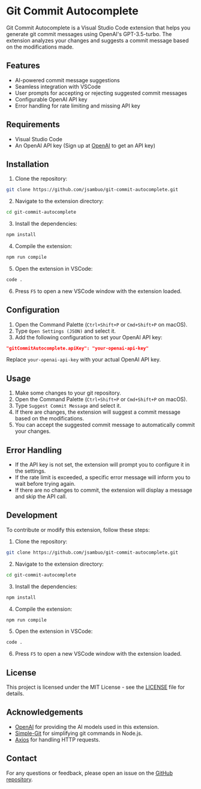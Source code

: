 # Git Commit Autocomplete

Git Commit Autocomplete is a Visual Studio Code extension that helps you generate git commit messages using OpenAI's GPT-3.5-turbo. The extension analyzes your changes and suggests a commit message based on the modifications made.

## Features

- AI-powered commit message suggestions
- Seamless integration with VSCode
- User prompts for accepting or rejecting suggested commit messages
- Configurable OpenAI API key
- Error handling for rate limiting and missing API key

## Requirements

- Visual Studio Code
- An OpenAI API key (Sign up at [OpenAI](https://platform.openai.com/api-keys) to get an API key)

## Installation

1. Clone the repository:

```bash
git clone https://github.com/jsambuo/git-commit-autocomplete.git
```

2. Navigate to the extension directory:

```bash
cd git-commit-autocomplete
```

3. Install the dependencies:

```bash
npm install
```

4. Compile the extension:

```bash
npm run compile
```

5. Open the extension in VSCode:

```bash
code .
```

6. Press `F5` to open a new VSCode window with the extension loaded.

## Configuration

1. Open the Command Palette (`Ctrl+Shift+P` or `Cmd+Shift+P` on macOS).
2. Type `Open Settings (JSON)` and select it.
3. Add the following configuration to set your OpenAI API key:

```json
"gitCommitAutocomplete.apiKey": "your-openai-api-key"
```

Replace `your-openai-api-key` with your actual OpenAI API key.

## Usage

1. Make some changes to your git repository.
2. Open the Command Palette (`Ctrl+Shift+P` or `Cmd+Shift+P` on macOS).
3. Type `Suggest Commit Message` and select it.
4. If there are changes, the extension will suggest a commit message based on the modifications.
5. You can accept the suggested commit message to automatically commit your changes.

## Error Handling

- If the API key is not set, the extension will prompt you to configure it in the settings.
- If the rate limit is exceeded, a specific error message will inform you to wait before trying again.
- If there are no changes to commit, the extension will display a message and skip the API call.

## Development

To contribute or modify this extension, follow these steps:

1. Clone the repository:

```bash
git clone https://github.com/jsambuo/git-commit-autocomplete.git
```

2. Navigate to the extension directory:

```bash
cd git-commit-autocomplete
```

3. Install the dependencies:

```bash
npm install
```

4. Compile the extension:

```bash
npm run compile
```

5. Open the extension in VSCode:

```bash
code .
```

6. Press `F5` to open a new VSCode window with the extension loaded.

## License

This project is licensed under the MIT License - see the [LICENSE](LICENSE) file for details.

## Acknowledgements

- [OpenAI](https://openai.com) for providing the AI models used in this extension.
- [Simple-Git](https://github.com/steveukx/git-js) for simplifying git commands in Node.js.
- [Axios](https://github.com/axios/axios) for handling HTTP requests.

## Contact

For any questions or feedback, please open an issue on the [GitHub repository](https://github.com/jsambuo/git-commit-autocomplete).
